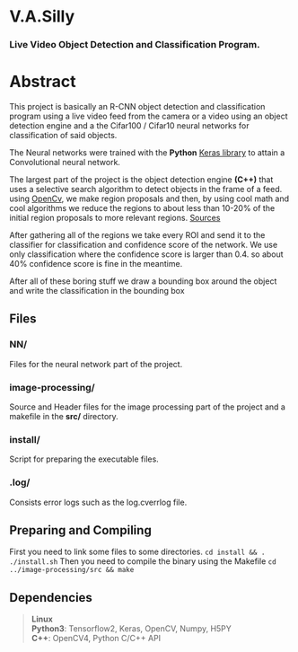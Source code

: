 
# V.A.Silly
<h3> Live Video Object Detection and Classification Program.</h3>

<h1> Abstract </h1>
This project is basically an R-CNN object detection and classification program using a live video feed from the  camera or a video using an object detection engine and a the Cifar100 / Cifar10 neural networks for classification of said objects. <br>

The Neural networks were trained with the **Python** <a href=''> Keras library</a> to attain a Convolutional neural network. <br>

The largest part of the project is the object detection engine **(C++)** that uses a selective search algorithm to detect objects in the frame of a feed. using <a href=''> OpenCv</a>, we make region proposals and then, by using cool math and cool algorithms we reduce the regions to about less than 10-20% of the initial region proposals to more relevant regions. <a href=''>Sources</a><br>

After gathering all of the regions we take every ROI and send it to the classifier for classification and confidence score of the network. We use only classification where the confidence score is larger than 0.4. so about 40% confidence score is fine in the meantime.<br>

After all of these boring stuff we draw a bounding box around the object and write the classification in the bounding box

## Files
<h3> NN/ </h3>
Files for the neural network part of the project.
<h3> image-processing/ </h3>
Source and Header files for the image processing part of the project and a makefile in the <b>src/</b> directory.
<h3> install/ </h3>
Script for preparing the executable files.
<h3> .log/ </h3>
Consists error logs such as the log.cverrlog file.


## Preparing and Compiling 
First you need to link some files to some directories.
`cd install && . ./install.sh`
Then you need to compile the binary using the Makefile
`cd ../image-processing/src && make` 

## Dependencies
>**Linux** <br>
>**Python3**: Tensorflow2, Keras, OpenCV, Numpy, H5PY <br>
>**C++**: OpenCV4, Python C/C++ API <br>
